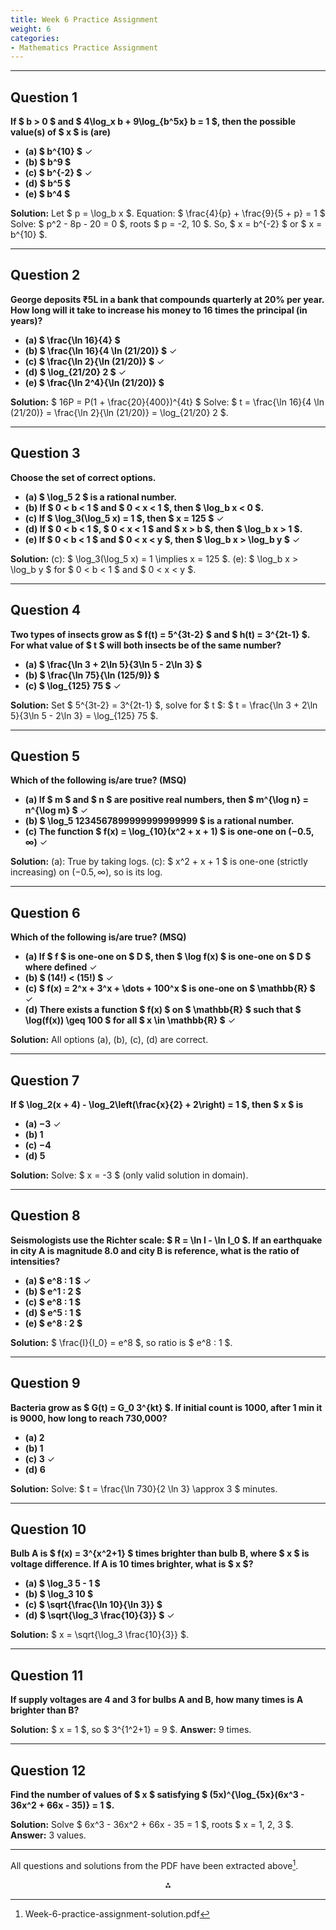 ```yaml
---
title: Week 6 Practice Assignment 
weight: 6
categories:
- Mathematics Practice Assignment
---
```


---

## **Question 1**

**If \$ b > 0 \$ and \$ 4\log_x b + 9\log_{b^5x} b = 1 \$, then the possible value(s) of \$ x \$ is (are)**

- **(a) \$ b^{10} \$** ✓
- **(b) \$ b^9 \$**
- **(c) \$ b^{-2} \$** ✓
- **(d) \$ b^5 \$**
- **(e) \$ b^4 \$**

**Solution:**
Let \$ p = \log_b x \$.
Equation: \$ \frac{4}{p} + \frac{9}{5 + p} = 1 \$
Solve: \$ p^2 - 8p - 20 = 0 \$, roots \$ p = -2, 10 \$.
So, \$ x = b^{-2} \$ or \$ x = b^{10} \$.

---

## **Question 2**

**George deposits ₹5L in a bank that compounds quarterly at 20% per year. How long will it take to increase his money to 16 times the principal (in years)?**

- **(a) \$ \frac{\ln 16}{4} \$**
- **(b) \$ \frac{\ln 16}{4 \ln (21/20)} \$** ✓
- **(c) \$ \frac{\ln 2}{\ln (21/20)} \$** ✓
- **(d) \$ \log_{21/20} 2 \$** ✓
- **(e) \$ \frac{\ln 2^4}{\ln (21/20)} \$**

**Solution:**
\$ 16P = P(1 + \frac{20}{400})^{4t} \$
Solve: \$ t = \frac{\ln 16}{4 \ln (21/20)} = \frac{\ln 2}{\ln (21/20)} = \log_{21/20} 2 \$.

---

## **Question 3**

**Choose the set of correct options.**

- **(a) \$ \log_5 2 \$ is a rational number.**
- **(b) If \$ 0 < b < 1 \$ and \$ 0 < x < 1 \$, then \$ \log_b x < 0 \$.**
- **(c) If \$ \log_3(\log_5 x) = 1 \$, then \$ x = 125 \$** ✓
- **(d) If \$ 0 < b < 1 \$, \$ 0 < x < 1 \$ and \$ x > b \$, then \$ \log_b x > 1 \$.**
- **(e) If \$ 0 < b < 1 \$ and \$ 0 < x < y \$, then \$ \log_b x > \log_b y \$** ✓

**Solution:**
(c): \$ \log_3(\log_5 x) = 1 \implies x = 125 \$.
(e): \$ \log_b x > \log_b y \$ for \$ 0 < b < 1 \$ and \$ 0 < x < y \$.

---

## **Question 4**

**Two types of insects grow as \$ f(t) = 5^{3t-2} \$ and \$ h(t) = 3^{2t-1} \$. For what value of \$ t \$ will both insects be of the same number?**

- **(a) \$ \frac{\ln 3 + 2\ln 5}{3\ln 5 - 2\ln 3} \$**
- **(b) \$ \frac{\ln 75}{\ln (125/9)} \$**
- **(c) \$ \log_{125} 75 \$** ✓

**Solution:**
Set \$ 5^{3t-2} = 3^{2t-1} \$, solve for \$ t \$:
\$ t = \frac{\ln 3 + 2\ln 5}{3\ln 5 - 2\ln 3} = \log_{125} 75 \$.

---

## **Question 5**

**Which of the following is/are true? (MSQ)**

- **(a) If \$ m \$ and \$ n \$ are positive real numbers, then \$ m^{\log n} = n^{\log m} \$** ✓
- **(b) \$ \log_5 1234567899999999999999 \$ is a rational number.**
- **(c) The function \$ f(x) = \log_{10}(x^2 + x + 1) \$ is one-one on $(-0.5, \infty)$** ✓

**Solution:**
(a): True by taking logs.
(c): \$ x^2 + x + 1 \$ is one-one (strictly increasing) on $(-0.5, \infty)$, so is its log.

---

## **Question 6**

**Which of the following is/are true? (MSQ)**

- **(a) If \$ f \$ is one-one on \$ D \$, then \$ \log f(x) \$ is one-one on \$ D \$ where defined** ✓
- **(b) \$ (14!) < (15!) \$** ✓
- **(c) \$ f(x) = 2^x + 3^x + \dots + 100^x \$ is one-one on \$ \mathbb{R} \$** ✓
- **(d) There exists a function \$ f(x) \$ on \$ \mathbb{R} \$ such that \$ \log(f(x)) \geq 100 \$ for all \$ x \in \mathbb{R} \$** ✓

**Solution:**
All options (a), (b), (c), (d) are correct.

---

## **Question 7**

**If \$ \log_2(x + 4) - \log_2\left(\frac{x}{2} + 2\right) = 1 \$, then \$ x \$ is**

- **(a) $-3$** ✓
- **(b) 1**
- **(c) $-4$**
- **(d) 5**

**Solution:**
Solve: \$ x = -3 \$ (only valid solution in domain).

---

## **Question 8**

**Seismologists use the Richter scale: \$ R = \ln I - \ln I_0 \$. If an earthquake in city A is magnitude 8.0 and city B is reference, what is the ratio of intensities?**

- **(a) \$ e^8 : 1 \$** ✓
- **(b) \$ e^1 : 2 \$**
- **(c) \$ e^8 : 1 \$**
- **(d) \$ e^5 : 1 \$**
- **(e) \$ e^8 : 2 \$**

**Solution:**
\$ \frac{I}{I_0} = e^8 \$, so ratio is \$ e^8 : 1 \$.

---

## **Question 9**

**Bacteria grow as \$ G(t) = G_0 3^{kt} \$. If initial count is 1000, after 1 min it is 9000, how long to reach 730,000?**

- **(a) 2**
- **(b) 1**
- **(c) 3** ✓
- **(d) 6**

**Solution:**
Solve: \$ t = \frac{\ln 730}{2 \ln 3} \approx 3 \$ minutes.

---

## **Question 10**

**Bulb A is \$ f(x) = 3^{x^2+1} \$ times brighter than bulb B, where \$ x \$ is voltage difference. If A is 10 times brighter, what is \$ x \$?**

- **(a) \$ \log_3 5 - 1 \$**
- **(b) \$ \log_3 10 \$**
- **(c) \$ \sqrt{\frac{\ln 10}{\ln 3}} \$**
- **(d) \$ \sqrt{\log_3 \frac{10}{3}} \$** ✓

**Solution:**
\$ x = \sqrt{\log_3 \frac{10}{3}} \$.

---

## **Question 11**

**If supply voltages are 4 and 3 for bulbs A and B, how many times is A brighter than B?**

**Solution:**
\$ x = 1 \$, so \$ 3^{1^2+1} = 9 \$.
**Answer:** 9 times.

---

## **Question 12**

**Find the number of values of \$ x \$ satisfying \$ (5x)^{\log_{5x}(6x^3 - 36x^2 + 66x - 35)} = 1 \$.**

**Solution:**
Solve \$ 6x^3 - 36x^2 + 66x - 35 = 1 \$, roots \$ x = 1, 2, 3 \$.
**Answer:** 3 values.

---

All questions and solutions from the PDF have been extracted above[^1].

<div style="text-align: center">⁂</div>

[^1]: Week-6-practice-assignment-solution.pdf

